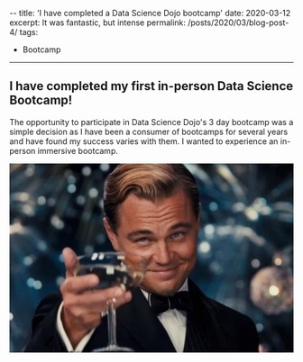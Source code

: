 --
title: 'I have completed a Data Science Dojo bootcamp'
date: 2020-03-12
excerpt: It was fantastic, but intense
permalink: /posts/2020/03/blog-post-4/
tags:
  - Bootcamp
---



## I have completed my first in-person Data Science Bootcamp!

The opportunity to participate in Data Science Dojo's 3 day bootcamp was a simple decision as I have been a consumer of bootcamps for several years and have found my success varies with them. 
I wanted to experience an in-person immersive bootcamp. 



<img src='/images/Cheers.jpg'>
